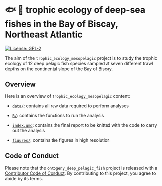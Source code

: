 
# :fish: :fork_and_knife: trophic ecology of deep-sea fishes in the Bay of Biscay, Northeast Atlantic

<!-- badges: start -->

[![License:
GPL-2](https://img.shields.io/badge/License-GPL%20v2-blue.svg)](https://choosealicense.com/licenses/gpl-2.0/)
<!-- badges: end -->

The aim of the `trophic_ecology_mesopelagic` project is to study the
trophic ecology of 12 deep pelagic fish species sampled at seven
different trawl depths on the continental slope of the Bay of Biscay.

## Overview

Here is an overview of `trophic_ecology_mesopelagic` content:

- [`data/`](https://github.com/lizloutrage/trophic_ecology_mesopelagic/tree/main/data):
  contains all raw data required to perform analyses

- [`R/`](https://github.com/lizloutrage/trophic_ecology_mesopelagic/tree/main/R):
  contains the functions to run the analysis

- [`index.qmd`](https://github.com/lizloutrage/trophic_ecology_mesopelagic/tree/main/index.qmd):
  contains the final report to be knitted with the code to carry out the
  analysis

- [`figures/`](https://github.com/lizloutrage/trophic_ecology_mesopelagic/tree/main/figures):
  contains the figures in high resolution

## Code of Conduct

Please note that the `ontogeny_deep_pelagic_fish` project is released
with a [Contributor Code of
Conduct](https://contributor-covenant.org/version/2/0/CODE_OF_CONDUCT.html).
By contributing to this project, you agree to abide by its terms.
